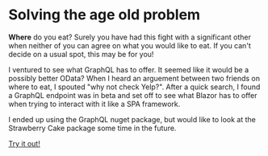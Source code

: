 # Solving the age old problem
**Where** do you eat? Surely you have had this fight with a significant other when neither of you can agree on what you would like to eat. If you can't decide on a usual spot, this may be for you!

I ventured to see what GraphQL has to offer. It seemed like it would be a possibly better OData? When I heard an arguement between two friends on where to eat, I spouted "why not check Yelp?". After a quick search, I found a GraphQL endpoint was in beta and set off to see what Blazor has to offer when trying to interact with it like a SPA framework. 

I ended up using the GraphQL nuget package, but would like to look at the Strawberry Cake package some time in the future. 

[Try it out!](https://foodfinder.home.paulpederson.me)
